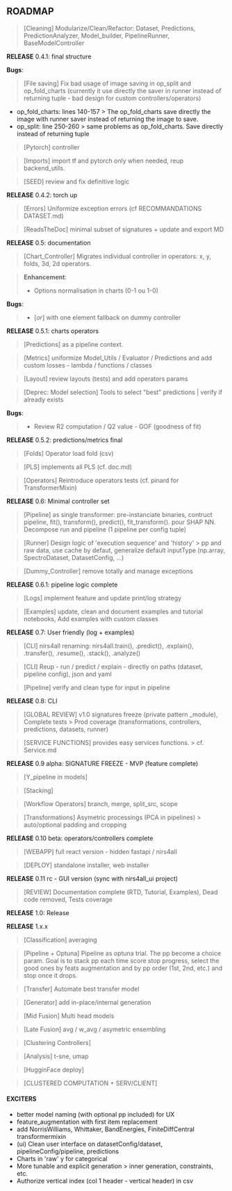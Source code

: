 ## ROADMAP ##

> [Cleaning] Modularize/Clean/Refactor: Dataset, Predictions, PredictionAnalyzer, Model_builder, PipelineRunner, BaseModelController

**RELEASE** 0.4.1: final structure

**Bugs**:
> [File saving] Fix bad usage of image saving in op_split and op_fold_charts (currently it use directly the saver in runner instead of returning tuple - bad design for custom controllers/operators)
- op_fold_charts:
  lines 140-157 > The op_fold_charts save directly the image with runner saver instead of returning the image to save.
- op_split:
  line 250-260 > same problems as op_fold_charts. Save directly instead of returning tuple

> [Pytorch] controller

> [Imports] import tf and pytorch only when needed, reup backend_utils.

> [SEED] review and fix definitive logic

**RELEASE** 0.4.2: torch up

> [Errors] Uniformize exception errors (cf RECOMMANDATIONS DATASET.md)

> [ReadsTheDoc] minimal subset of signatures + update and export MD

**RELEASE** 0.5: documentation

> [Chart_Controller] Migrates individual controller in operators: x, y, folds, 3d, 2d operators.

> **Enhancement**:
> - Options normalisation in charts (0-1 ou 1-0)

**Bugs**:
>   - [_or_] with one element fallback on dummy controller

**RELEASE** 0.5.1: charts operators

> [Predictions] as a pipeline context.

> [Metrics] uniformize Model_Utils / Evaluator / Predictions and add custom losses - lambda / functions / classes

> [Layout] review layouts (tests) and add operators params

> [Deprec: Model selection] Tools to select "best" predictions | verify if already exists

**Bugs**:
>   - Review R2 computation / Q2 value - GOF (goodness of fit)

**RELEASE** 0.5.2: predictions/metrics final

> [Folds] Operator load fold (csv)

> [PLS] implements all PLS (cf. doc.md)

> [Operators] Reintroduce operators tests (cf. pinard for TransformerMixin)

**RELEASE** 0.6: Minimal controller set

> [Pipeline] as single transformer: pre-instanciate binaries, contruct pipeline, fit(), transform(), predict(), fit_transform(). pour SHAP NN. Decompose run and pipeline (1 pipeline per config tuple)

> [Runner] Design logic of 'execution sequence' and 'history' > pp and raw data, use cache by defaut, generalize default inputType (np.array, SpectroDataset, DatasetConfig, ...)

> [Dummy_Controller] remove totally and manage exceptions

**RELEASE** 0.6.1: pipeline logic complete

> [Logs] implement feature and update print/log strategy

> [Examples] update, clean and document examples and tutorial notebooks, Add examples with custom classes

**RELEASE** 0.7: User friendly (log + examples)

> [CLI] nirs4all renaming: nirs4all.train(), .predict(), .explain(), .transfer(), .resume(), .stack(), .analyze()

> [CLI]  Reup - run / predict / explain - directly on paths (dataset, pipeline config), json and yaml

> [Pipeline] verify and clean type for input in pipeline

**RELEASE** 0.8: CLI

> [GLOBAL REVIEW] v1.0 signatures freeze (private pattern _module), Complete tests > Prod coverage (transformations, controllers, predictions, datasets, runner)

> [SERVICE FUNCTIONS] provides easy services functions. > cf. Service.md

**RELEASE**  0.9 alpha: SIGNATURE FREEZE - MVP (feature complete)

> [Y_pipeline in models]

> [Stacking]

> [Workflow Operators] branch, merge, split_src, scope

> [Transformations] Asymetric processings (PCA in pipelines) > auto/optional padding and cropping

**RELEASE** 0.10 beta: operators/controllers complete

> [WEBAPP] full react version - hidden fastapi / nirs4all

> [DEPLOY] standalone installer, web installer

**RELEASE** 0.11 rc - GUI version (sync with nirs4all_ui project)

> [REVIEW] Documentation complete (RTD, Tutorial, Examples), Dead code removed, Tests coverage

**RELEASE** 1.0: Release

**RELEASE** 1.x.x

> [Classification] averaging

> [Pipeline + Optuna] Pipeline as optuna trial. The pp become a choice param. Goal is to stack pp each time score stop progress, select the good ones by feats augmentation and by pp order (1st, 2nd, etc.) and stop once it drops.

> [Transfer] Automate best transfer model

> [Generator] add in-place/internal generation

> [Mid Fusion] Multi head models

> [Late Fusion] avg / w_avg / asymetric ensembling

> [Clustering Controllers]

> [Analysis] t-sne, umap

> [HugginFace deploy]

> [CLUSTERED COMPUTATION + SERV/CLIENT]

#### EXCITERS ####
- better model naming (with optional pp included) for UX
- feature_augmentation with first item replacement
- add NorrisWilliams, Whittaker, BandEnergies, FiniteDiffCentral transformermixin
- (ui) Clean user interface on datasetConfig/dataset, pipelineConfig/pipeline, predictions
- Charts in 'raw' y for categorical
- More tunable and explicit generation > inner generation, constraints, etc.
- Authorize vertical index (col 1 header - vertical header) in csv
